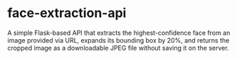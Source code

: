 # face-extraction-api
A simple Flask-based API that extracts the highest-confidence face from an image provided via URL, expands its bounding box by 20%, and returns the cropped image as a downloadable JPEG file without saving it on the server.
